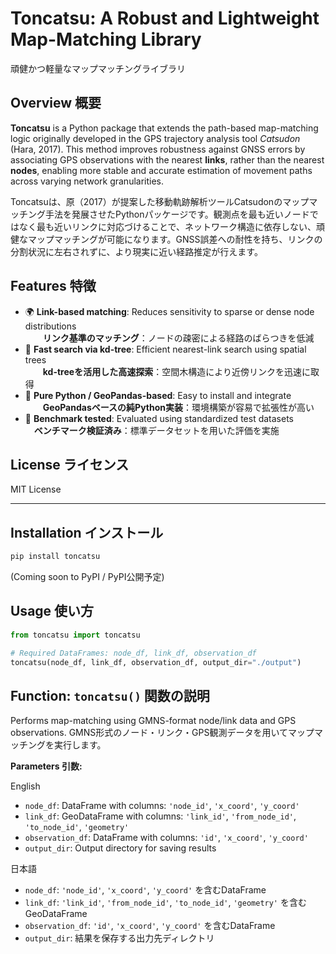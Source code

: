 # Toncatsu: A Robust and Lightweight Map-Matching Library
頑健かつ軽量なマップマッチングライブラリ

## Overview 概要

**Toncatsu** is a Python package that extends the path-based map-matching logic originally developed in the GPS trajectory analysis tool *Catsudon* (Hara, 2017). This method improves robustness against GNSS errors by associating GPS observations with the nearest **links**, rather than the nearest **nodes**, enabling more stable and accurate estimation of movement paths across varying network granularities.

Toncatsuは、原（2017）が提案した移動軌跡解析ツールCatsudonのマップマッチング手法を発展させたPythonパッケージです。観測点を最も近いノードではなく最も近いリンクに対応づけることで、ネットワーク構造に依存しない、頑健なマップマッチングが可能になります。GNSS誤差への耐性を持ち、リンクの分割状況に左右されずに、より現実に近い経路推定が行えます。

## Features 特徴

- 🌍 **Link-based matching**: Reduces sensitivity to sparse or dense node distributions  
  　　**リンク基準のマッチング**：ノードの疎密による経路のばらつきを低減
- 🚀 **Fast search via kd-tree**: Efficient nearest-link search using spatial trees  
  　　**kd-treeを活用した高速探索**：空間木構造により近傍リンクを迅速に取得
- 🐍 **Pure Python / GeoPandas-based**: Easy to install and integrate  
  　　**GeoPandasベースの純Python実装**：環境構築が容易で拡張性が高い
- 🧪 **Benchmark tested**: Evaluated using standardized test datasets  
  　**ベンチマーク検証済み**：標準データセットを用いた評価を実施


## License ライセンス
MIT License

---

## Installation インストール

```bash
pip install toncatsu
```

(Coming soon to PyPI / PyPI公開予定)

## Usage 使い方

```python
from toncatsu import toncatsu

# Required DataFrames: node_df, link_df, observation_df
toncatsu(node_df, link_df, observation_df, output_dir="./output")
```

## Function: `toncatsu()` 関数の説明

Performs map-matching using GMNS-format node/link data and GPS observations.
GMNS形式のノード・リンク・GPS観測データを用いてマップマッチングを実行します。

**Parameters 引数:**

English
- `node_df`: DataFrame with columns: `'node_id'`, `'x_coord'`, `'y_coord'`  
- `link_df`: GeoDataFrame with columns: `'link_id'`, `'from_node_id'`, `'to_node_id'`, `'geometry'`  
- `observation_df`: DataFrame with columns: `'id'`, `'x_coord'`, `'y_coord'`  
- `output_dir`: Output directory for saving results

日本語
- `node_df`: `'node_id'`, `'x_coord'`, `'y_coord'` を含むDataFrame  
- `link_df`: `'link_id'`, `'from_node_id'`, `'to_node_id'`, `'geometry'` を含むGeoDataFrame  
- `observation_df`: `'id'`, `'x_coord'`, `'y_coord'` を含むDataFrame  
- `output_dir`: 結果を保存する出力先ディレクトリ
